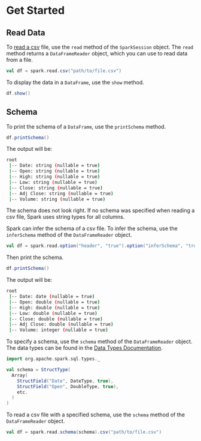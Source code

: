 # Get Started

## Read Data

To [read a csv](https://spark.apache.org/docs/latest/sql-data-sources-csv.html) file, use the `read` method of the `SparkSession` object. The `read` method returns a `DataFrameReader` object, which you can use to read data from a file.

```scala
val df = spark.read.csv("path/to/file.csv")
```

To display the data in a `DataFrame`, use the `show` method.

```scala
df.show()
```

## Schema

To print the schema of a `DataFrame`, use the `printSchema` method.

```scala
df.printSchema()
```
The output will be:
```bash
root
 |-- Date: string (nullable = true)
 |-- Open: string (nullable = true)
 |-- High: string (nullable = true)
 |-- Low: string (nullable = true)
 |-- Close: string (nullable = true)
 |-- Adj Close: string (nullable = true)
 |-- Volume: string (nullable = true)
```

The schema does not look right. If no schema was specified when reading a csv file, Spark uses string types for all columns.

Spark can infer the schema of a csv file. To infer the schema, use the `inferSchema` method of the `DataFrameReader` object.

```scala
val df = spark.read.option("header", "true").option("inferSchema", "true").csv("path/to/file.csv")
```

Then print the schema.

```scala
df.printSchema()
```

The output will be:
```bash
root
 |-- Date: date (nullable = true)
 |-- Open: double (nullable = true)
 |-- High: double (nullable = true)
 |-- Low: double (nullable = true)
 |-- Close: double (nullable = true)
 |-- Adj Close: double (nullable = true)
 |-- Volume: integer (nullable = true)
```

To specify a schema, use the `schema` method of the `DataFrameReader` object. The data types can be found in the [Data Types Documentation](https://spark.apache.org/docs/latest/sql-ref-datatypes.html).


```scala
import org.apache.spark.sql.types._

val schema = StructType(
  Array(
    StructField("Date", DateType, true),
    StructField("Open", DoubleType, true),
    etc.
  )
)
```

To read a csv file with a specified schema, use the `schema` method of the `DataFrameReader` object.

```scala
val df = spark.read.schema(schema).csv("path/to/file.csv")
```

